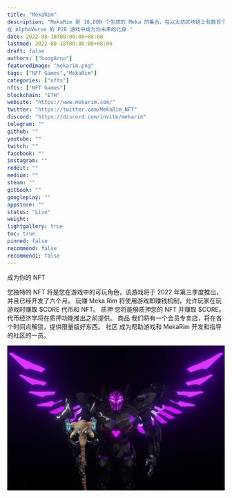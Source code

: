 ```yaml
---
title: "MekaRim"
description: "MekaRim 是 10,000 个生成的 Meka 的集合，在以太坊区块链上有数百个元素。
在 AlphaVerse 的 P2E 游戏中成为你未来的化身."
date: 2022-08-18T00:00:00+08:00
lastmod: 2022-08-18T00:00:00+08:00
draft: false
authors: ["boogArno"]
featuredImage: "mekarim.png"
tags: ["NFT Games","MekaRim"]
categories: ["nfts"]
nfts: ["NFT Games"]
blockchain: "ETH"
website: "https://www.mekarim.com/"
twitter: "https://twitter.com/MekaRim_NFT"
discord: "https://discord.com/invite/mekarim"
telegram: ""
github: ""
youtube: ""
twitch: ""
facebook: ""
instagram: ""
reddit: ""
medium: ""
steam: ""
gitbook: ""
googleplay: ""
appstore: ""
status: "Live"
weight: 
lightgallery: true
toc: true
pinned: false
recommend: false
recommend1: false
---
```

成为你的 NFT

您独特的 NFT 将是您在游戏中的可玩角色，该游戏将于 2022 年第三季度推出，并且已经开发了六个月。
玩赚
Meka Rim 将使用游戏即赚钱机制，允许玩家在玩游戏时赚取 $CORE 代币和 NFT。
质押
您将能够质押您的 NFT 并赚取 $CORE。代币经济学将在质押功能推出之前提供。
商品
我们将有一个会员专卖店，将在各个时间点解锁，提供限量版好东西。
社区
成为帮助游戏和 MekaRim 开发和指导的社区的一员。

![mekarim-dapp-games-ethereum-image1_2774014e4e8bd61ae0a0d6d9befdba28](mekarim-dapp-games-ethereum-image1_2774014e4e8bd61ae0a0d6d9befdba28.png)
